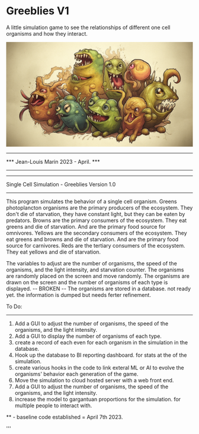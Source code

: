 # Greeblies V1
A little simulation game to see the relationships of different one cell organisms and how they interact. 

![Image description](images/Greeblies_Title.png)

***************************************
***  Jean-Louis Marin 2023 - April. ***
***************************************

***************************************
Single Cell Simulation - Greeblies 
Version 1.0
***************************************

This program simulates the behavior of a single cell organism.
Greens photoplancton organisms are the primary producers of the ecosystem. They don't die of starvation, they have constant light, but they can be eaten by predators. 
Browns are the primary consumers of the ecosystem. They eat greens and die of starvation. And are the primary food source for omnivores.
Yellows are the secondary consumers of the ecosystem. They eat greens and browns and die of starvation. And are the primary food source for carnivores.
Reds are the tertiary consumers of the ecosystem. They eat yellows and die of starvation.

The variables to adjust are the number of organisms, the speed of the organisms, and the light intensity, and starvation counter.
The organisms are randomly placed on the screen and move randomly.
The organisms are drawn on the screen and the number of organisms of each type is displayed. -- BROKEN --
The organisms are stored in a database. not ready yet. the information is dumped but needs ferter refinement.

To Do:
******
1. Add a GUI to adjust the number of organisms, the speed of the organisms, and the light intensity.
2. Add a GUI to display the number of organisms of each type.
3. create a record of each even for each organism in the simulation in the database.
4. Hook up the database to BI reporting dashboard. for stats at the of the simulation.
5. create various hooks in the code to link exteral ML or AI to evolve the organisms' behavior each generation of the game.
6. Move the simulation to cloud hosted server with a web front end.
7. Add a GUI to adjust the number of organisms, the speed of the organisms, and the light intensity.
8. increase the model to gargantuan proportions for the simulation. for multiple people to interact with. 

** - baseline code established = April 7th 2023. 

'''
